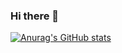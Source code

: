 ### Hi there 👋

[![Anurag's GitHub stats](https://github-readme-stats.vercel.app/api?username=joaorespeitabarbosa)](https://github.com/anuraghazra/github-readme-stats)
